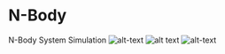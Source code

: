 # N-Body
N-Body System Simulation
![alt-text](https://github.com/claCase/N-Body/blob/main/Animations/animation5.gif)
![alt text](https://github.com/claCase/N-Body/blob/main/Animations/animation.gif)
![alt-text](https://github.com/claCase/N-Body/blob/main/Animations/animation2.gif)